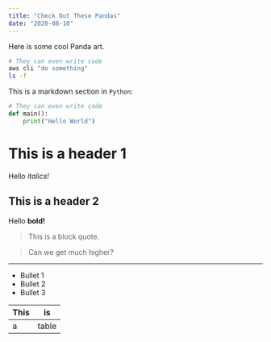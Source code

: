 ```yaml
---
title: "Check Out These Pandas"
date: "2020-08-10"
---
```


Here is some cool Panda art.

```bash
# They can even write code
aws cli "do something"
ls -f
```
This is a markdown section in `Python`:

```python
# They can even write code
def main():
    print("Hello World")
```

# This is a header 1

Hello *italics!*

## This is a header 2

Hello **bold!**

>This is a block quote.

> Can we get much higher?

---

* Bullet 1
* Bullet 2
* Bullet 3

| This | is    |
| ---- | ----- |
| a    | table |

